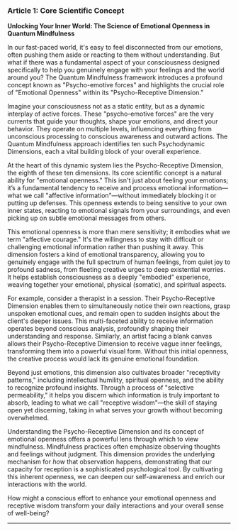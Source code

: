 ### Article 1: Core Scientific Concept
**Unlocking Your Inner World: The Science of Emotional Openness in Quantum Mindfulness**

In our fast-paced world, it's easy to feel disconnected from our emotions, often pushing them aside or reacting to them without understanding. But what if there was a fundamental aspect of your consciousness designed specifically to help you genuinely engage with your feelings and the world around you? The Quantum Mindfulness framework introduces a profound concept known as "Psycho-emotive forces" and highlights the crucial role of "Emotional Openness" within its "Psycho-Receptive Dimension."

Imagine your consciousness not as a static entity, but as a dynamic interplay of active forces. These "psycho-emotive forces" are the very currents that guide your thoughts, shape your emotions, and direct your behavior. They operate on multiple levels, influencing everything from unconscious processing to conscious awareness and outward actions. The Quantum Mindfulness approach identifies ten such Psychodynamic Dimensions, each a vital building block of your overall experience.

At the heart of this dynamic system lies the Psycho-Receptive Dimension, the eighth of these ten dimensions. Its core scientific concept is a natural ability for "emotional openness." This isn't just about feeling your emotions; it’s a fundamental tendency to receive and process emotional information—what we call "affective information"—without immediately blocking it or putting up defenses. This openness extends to being sensitive to your own inner states, reacting to emotional signals from your surroundings, and even picking up on subtle emotional messages from others.

This emotional openness is more than mere sensitivity; it embodies what we term "affective courage." It's the willingness to stay with difficult or challenging emotional information rather than pushing it away. This dimension fosters a kind of emotional transparency, allowing you to genuinely engage with the full spectrum of human feelings, from quiet joy to profound sadness, from fleeting creative urges to deep existential worries. It helps establish consciousness as a deeply "embodied" experience, weaving together your emotional, physical (somatic), and spiritual aspects.

For example, consider a therapist in a session. Their Psycho-Receptive Dimension enables them to simultaneously notice their own reactions, grasp unspoken emotional cues, and remain open to sudden insights about the client's deeper issues. This multi-faceted ability to receive information operates beyond conscious analysis, profoundly shaping their understanding and response. Similarly, an artist facing a blank canvas allows their Psycho-Receptive Dimension to receive vague inner feelings, transforming them into a powerful visual form. Without this initial openness, the creative process would lack its genuine emotional foundation.

Beyond just emotions, this dimension also cultivates broader "receptivity patterns," including intellectual humility, spiritual openness, and the ability to recognize profound insights. Through a process of "selective permeability," it helps you discern which information is truly important to absorb, leading to what we call "receptive wisdom"—the skill of staying open yet discerning, taking in what serves your growth without becoming overwhelmed.

Understanding the Psycho-Receptive Dimension and its concept of emotional openness offers a powerful lens through which to view mindfulness. Mindfulness practices often emphasize observing thoughts and feelings without judgment. This dimension provides the underlying mechanism for *how* that observation happens, demonstrating that our capacity for reception is a sophisticated psychological tool. By cultivating this inherent openness, we can deepen our self-awareness and enrich our interactions with the world.

How might a conscious effort to enhance your emotional openness and receptive wisdom transform your daily interactions and your overall sense of well-being?

---